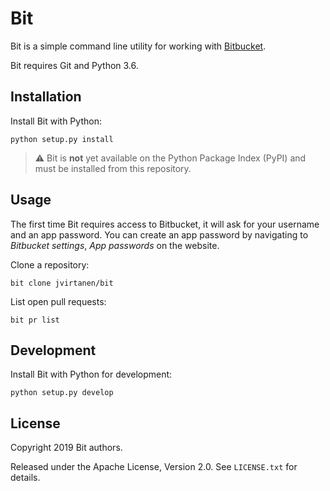 # Bit

Bit is a simple command line utility for working with [Bitbucket][].

  [Bitbucket]: https://bitbucket.org

Bit requires Git and Python 3.6.

## Installation

Install Bit with Python:
```
python setup.py install
```

> :warning: Bit is **not** yet available on the Python Package Index (PyPI) and
> must be installed from this repository.

## Usage

The first time Bit requires access to Bitbucket, it will ask for your username
and an app password. You can create an app password by navigating to _Bitbucket
settings_, _App passwords_ on the website.

Clone a repository:
```
bit clone jvirtanen/bit
```

List open pull requests:
```
bit pr list
```

## Development

Install Bit with Python for development:
```
python setup.py develop
```

## License

Copyright 2019 Bit authors.

Released under the Apache License, Version 2.0. See `LICENSE.txt` for details.
